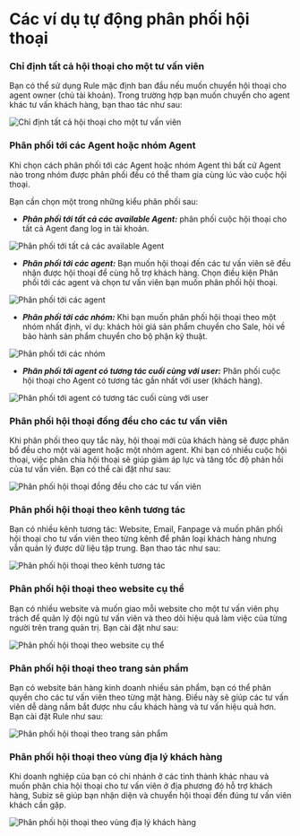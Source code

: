 # Các ví dụ tự động phân phối hội thoại

### Chỉ định tất cả hội thoại cho một tư vấn viên 

Bạn có thể sử dụng Rule mặc định ban đầu nếu muốn chuyển hội thoại cho agent owner \(chủ tài khoản\). Trong trường hợp bạn muốn chuyển cho agent khác tư vấn khách hàng, bạn thao tác như sau:

![Ch&#x1EC9; &#x111;&#x1ECB;nh t&#x1EA5;t c&#x1EA3; h&#x1ED9;i tho&#x1EA1;i cho m&#x1ED9;t t&#x1B0; v&#x1EA5;n vi&#xEA;n ](../../../.gitbook/assets/chi-dinh-hoi-thoai-den-mot-tu-van-vien.png)

### Phân phối tới các Agent hoặc nhóm Agent

Khi chọn cách phân phối tới các Agent hoặc nhóm Agent thì bất cứ Agent nào trong nhóm được phân phối đều có thể tham gia cùng lúc vào cuộc hội thoại.

Bạn cần chọn một trong những kiểu phân phối sau:

* _**Phân phối tới tất cả các available Agent:**_ phân phối cuộc hội thoại cho tất cả Agent đang log in tài khoản.

![Ph&#xE2;n ph&#x1ED1;i t&#x1EDB;i t&#x1EA5;t c&#x1EA3; c&#xE1;c available Agent](../../../.gitbook/assets/phan-phoi-hoi-thoai-toi-cac-available-agent.png)

* _**Phân phối tới các agent:**_ Bạn muốn hội thoại đến các tư vấn viên sẽ đều nhận được hội thoại để cùng hỗ trợ khách hàng. Chọn điều kiện Phân phối tới các agent và chọn tư vấn viên bạn muốn phân phối hội thoại. 

![Ph&#xE2;n ph&#x1ED1;i t&#x1EDB;i c&#xE1;c agent](../../../.gitbook/assets/phan-phoi-hoi-thoai-toi-mot-vai-agent-nhat-dinh.png)

* _**Phân phối tới các nhóm:**_ Khi bạn muốn phân phối hội thoại theo một nhóm nhất định, ví dụ: khách hỏi giá sản phẩm chuyển cho Sale, hỏi về bảo hành sản phẩm chuyển cho bộ phận kỹ thuật.

![Ph&#xE2;n ph&#x1ED1;i t&#x1EDB;i c&#xE1;c nh&#xF3;m](../../../.gitbook/assets/phan-phoi-hoi-thoai-toi-mot-nhom-agent.png)

* _**Phân phối tới agent có tương tác cuối cùng với user:**_ Phân phối cuộc hội thoại cho Agent có tương tác gần nhất với user \(khách hàng\).

![Ph&#xE2;n ph&#x1ED1;i t&#x1EDB;i agent c&#xF3; t&#x1B0;&#x1A1;ng t&#xE1;c cu&#x1ED1;i c&#xF9;ng v&#x1EDB;i user](../../../.gitbook/assets/phan-phoi-toi-agent-co-tuong-tac-cuoi-cung-voi-user.png)

### Phân phối hội thoại đồng đều cho các tư vấn viên

Khi phân phối theo quy tắc này, hội thoại mới của khách hàng sẽ được phân bổ đều cho một vài agent hoặc một nhóm agent. Khi bạn có nhiều cuộc hội thoại, việc phân chia hội thoại sẽ giúp giảm áp lực và tăng tốc độ phản hồi của tư vấn viên. Bạn có thể cài đặt như sau:

![Ph&#xE2;n ph&#x1ED1;i h&#x1ED9;i tho&#x1EA1;i &#x111;&#x1ED3;ng &#x111;&#x1EC1;u cho c&#xE1;c t&#x1B0; v&#x1EA5;n vi&#xEA;n](../../../.gitbook/assets/phan-phoi-hoi-thoai-theo-vong.png)

### Phân phối hội thoại theo kênh tương tác 

Bạn có nhiều kênh tương tác: Website, Email, Fanpage và muốn phân phối hội thoại cho tư vấn viên theo từng kênh để phân loại khách hàng nhưng vẫn quản lý được dữ liệu tập trung. Bạn thao tác như sau:

![Ph&#xE2;n ph&#x1ED1;i h&#x1ED9;i tho&#x1EA1;i theo k&#xEA;nh t&#x1B0;&#x1A1;ng t&#xE1;c ](../../../.gitbook/assets/phan-phoi-hoi-thoai-theo-kenh-fanpage.png)

### Phân phối hội thoại theo website cụ thể 

Bạn có nhiều website và muốn giao mỗi website cho một tư vấn viên phụ trách để quản lý đội ngũ tư vấn viên và theo dõi hiệu quả làm việc của từng người trên trang quản trị. Bạn cài đặt như sau:

![Ph&#xE2;n ph&#x1ED1;i h&#x1ED9;i tho&#x1EA1;i theo website c&#x1EE5; th&#x1EC3; ](../../../.gitbook/assets/phan-phoi-hoi-thoai-theo-url-cua-trang.png)

### Phân phối hội thoại theo trang sản phẩm 

Bạn có website bán hàng kinh doanh nhiều sản phẩm, bạn có thể phân quyền cho các tư vấn viên theo từng mặt hàng. Điều này sẽ giúp các tư vấn viên dễ dàng nắm bắt được nhu cầu khách hàng và tư vấn hiệu quả hơn. Bạn cài đặt Rule như sau:

![Ph&#xE2;n ph&#x1ED1;i h&#x1ED9;i tho&#x1EA1;i theo trang s&#x1EA3;n ph&#x1EA9;m ](../../../.gitbook/assets/rule_san-pham.png)

### Phân phối hội thoại theo vùng địa lý khách hàng 

Khi doanh nghiệp của bạn có chi nhánh ở các tỉnh thành khác nhau và muốn phân chia hội thoại cho tư vấn viên ở địa phương đó hỗ trợ khách hàng, Subiz sẽ giúp bạn nhận diện và chuyển hội thoại đến đúng tư vấn viên khách cần gặp.

![Ph&#xE2;n ph&#x1ED1;i h&#x1ED9;i tho&#x1EA1;i theo v&#xF9;ng &#x111;&#x1ECB;a l&#xFD; kh&#xE1;ch h&#xE0;ng ](../../../.gitbook/assets/rule_thanh-pho.png)

